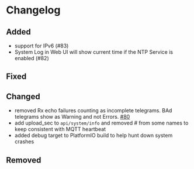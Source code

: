 # Changelog

## Added

- support for IPv6 (#83)
- System Log in Web UI will show current time if the NTP Service is enabled (#82)

## Fixed

## Changed

- removed Rx echo failures counting as incomplete telegrams. BAd telegrams show as Warning and not Errors. [#80](https://github.com/emsesp/EMS-ESP32/issues/80)
- add upload_sec to `api/system/info` and removed # from some names to keep consistent with MQTT heartbeat
- added debug target to PlatformIO build to help hunt down system crashes

## Removed

